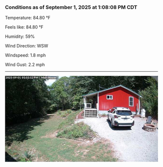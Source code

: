 ### Conditions as of September 1, 2025 at 1:08:08 PM CDT 

Temperature: 84.80 &deg;F

Feels like: 84.80 &deg;F

Humidity: 59%

Wind Direction: WSW

Windspeed: 1.8 mph

Wind Gust: 2.2 mph

---

<img src="./images/latest.jpeg"/>

